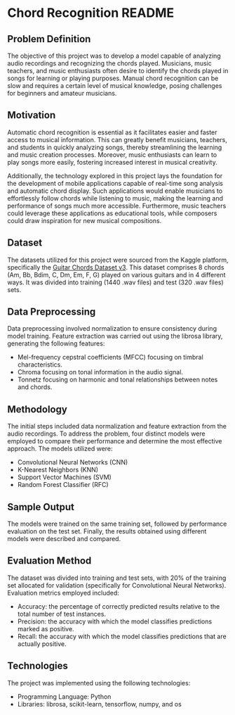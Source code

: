 # Chord Recognition README

## Problem Definition
The objective of this project was to develop a model capable of analyzing audio recordings and recognizing the chords played. Musicians, music teachers, and music enthusiasts often desire to identify the chords played in songs for learning or playing purposes. Manual chord recognition can be slow and requires a certain level of musical knowledge, posing challenges for beginners and amateur musicians.

## Motivation
Automatic chord recognition is essential as it facilitates easier and faster access to musical information. This can greatly benefit musicians, teachers, and students in quickly analyzing songs, thereby streamlining the learning and music creation processes. Moreover, music enthusiasts can learn to play songs more easily, fostering increased interest in musical creativity.

Additionally, the technology explored in this project lays the foundation for the development of mobile applications capable of real-time song analysis and automatic chord display. Such applications would enable musicians to effortlessly follow chords while listening to music, making the learning and performance of songs much more accessible. Furthermore, music teachers could leverage these applications as educational tools, while composers could draw inspiration for new musical compositions.

## Dataset
The datasets utilized for this project were sourced from the Kaggle platform, specifically the [Guitar Chords Dataset v3](https://www.kaggle.com/mattcarter865/guitar-chords-dataset-v3). This dataset comprises 8 chords (Am, Bb, Bdim, C, Dm, Em, F, G) played on various guitars and in 4 different ways. It was divided into training (1440 .wav files) and test (320 .wav files) sets.

## Data Preprocessing
Data preprocessing involved normalization to ensure consistency during model training. Feature extraction was carried out using the librosa library, generating the following features:
- Mel-frequency cepstral coefficients (MFCC) focusing on timbral characteristics.
- Chroma focusing on tonal information in the audio signal.
- Tonnetz focusing on harmonic and tonal relationships between notes and chords.

## Methodology
The initial steps included data normalization and feature extraction from the audio recordings. To address the problem, four distinct models were employed to compare their performance and determine the most effective approach. The models utilized were:
- Convolutional Neural Networks (CNN)
- K-Nearest Neighbors (KNN)
- Support Vector Machines (SVM)
- Random Forest Classifier (RFC)

## Sample Output
The models were trained on the same training set, followed by performance evaluation on the test set. Finally, the results obtained using different models were described and compared.

## Evaluation Method
The dataset was divided into training and test sets, with 20% of the training set allocated for validation (specifically for Convolutional Neural Networks). Evaluation metrics employed included:
- Accuracy: the percentage of correctly predicted results relative to the total number of test instances.
- Precision: the accuracy with which the model classifies predictions marked as positive.
- Recall: the accuracy with which the model classifies predictions that are actually positive.

## Technologies
The project was implemented using the following technologies:
- Programming Language: Python
- Libraries: librosa, scikit-learn, tensorflow, numpy, and os
